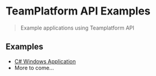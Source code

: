 TeamPlatform API Examples
============================

> Example applications using Teamplatform API

Examples
--------

* [C# Windows Application](https://github.com/vispower/teamplatform-api/blob/master/c#-example)
* More to come...
